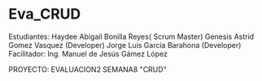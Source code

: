 # Eva_CRUD
 
 Estudiantes: Haydee Abigail Bonilla Reyes( Scrum Master) 
              Genesis Astrid Gomez Vasquez (Developer)
              Jorge Luis Garcia Barahona (Developer)
 Facilitador:  Ing. Manuel de Jesús Gámez López
 
 PROYECTO: EVALUACION2 SEMANA8  "CRUD" 
